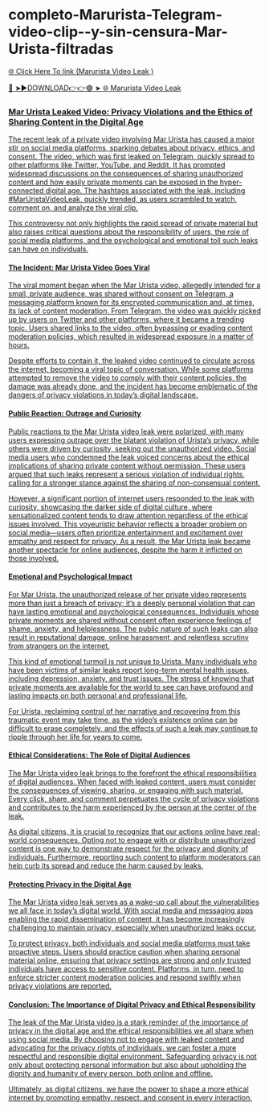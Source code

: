 # completo-Marurista-Telegram-video-clip--y-sin-censura-Mar-Urista-filtradas
<a href="https://zynxol.cfd/rgui8ytgrf"> 🌐 Click Here To link (Marurista Video Leak )

🔴 ➤►DOWNLOAD👉👉🟢 ➤  <a href="https://zynxol.cfd/rgui8ytgrf"> 🌐 Marurista Video Leak 

### Mar Urista Leaked Video: Privacy Violations and the Ethics of Sharing Content in the Digital Age

The recent leak of a private video involving Mar Urista has caused a major stir on social media platforms, sparking debates about privacy, ethics, and consent. The video, which was first leaked on Telegram, quickly spread to other platforms like Twitter, YouTube, and Reddit. It has prompted widespread discussions on the consequences of sharing unauthorized content and how easily private moments can be exposed in the hyper-connected digital age. The hashtags associated with the leak, including #MarUristaVideoLeak, quickly trended, as users scrambled to watch, comment on, and analyze the viral clip.

This controversy not only highlights the rapid spread of private material but also raises critical questions about the responsibility of users, the role of social media platforms, and the psychological and emotional toll such leaks can have on individuals.

#### The Incident: Mar Urista Video Goes Viral

The viral moment began when the Mar Urista video, allegedly intended for a small, private audience, was shared without consent on Telegram, a messaging platform known for its encrypted communication and, at times, its lack of content moderation. From Telegram, the video was quickly picked up by users on Twitter and other platforms, where it became a trending topic. Users shared links to the video, often bypassing or evading content moderation policies, which resulted in widespread exposure in a matter of hours.

Despite efforts to contain it, the leaked video continued to circulate across the internet, becoming a viral topic of conversation. While some platforms attempted to remove the video to comply with their content policies, the damage was already done, and the incident has become emblematic of the dangers of privacy violations in today’s digital landscape.

#### Public Reaction: Outrage and Curiosity

Public reactions to the Mar Urista video leak were polarized, with many users expressing outrage over the blatant violation of Urista’s privacy, while others were driven by curiosity, seeking out the unauthorized video. Social media users who condemned the leak voiced concerns about the ethical implications of sharing private content without permission. These users argued that such leaks represent a serious violation of individual rights, calling for a stronger stance against the sharing of non-consensual content.

However, a significant portion of internet users responded to the leak with curiosity, showcasing the darker side of digital culture, where sensationalized content tends to draw attention regardless of the ethical issues involved. This voyeuristic behavior reflects a broader problem on social media—users often prioritize entertainment and excitement over empathy and respect for privacy. As a result, the Mar Urista leak became another spectacle for online audiences, despite the harm it inflicted on those involved.

#### Emotional and Psychological Impact

For Mar Urista, the unauthorized release of her private video represents more than just a breach of privacy; it’s a deeply personal violation that can have lasting emotional and psychological consequences. Individuals whose private moments are shared without consent often experience feelings of shame, anxiety, and helplessness. The public nature of such leaks can also result in reputational damage, online harassment, and relentless scrutiny from strangers on the internet.

This kind of emotional turmoil is not unique to Urista. Many individuals who have been victims of similar leaks report long-term mental health issues, including depression, anxiety, and trust issues. The stress of knowing that private moments are available for the world to see can have profound and lasting impacts on both personal and professional life.

For Urista, reclaiming control of her narrative and recovering from this traumatic event may take time, as the video’s existence online can be difficult to erase completely, and the effects of such a leak may continue to ripple through her life for years to come.

#### Ethical Considerations: The Role of Digital Audiences

The Mar Urista video leak brings to the forefront the ethical responsibilities of digital audiences. When faced with leaked content, users must consider the consequences of viewing, sharing, or engaging with such material. Every click, share, and comment perpetuates the cycle of privacy violations and contributes to the harm experienced by the person at the center of the leak.

As digital citizens, it is crucial to recognize that our actions online have real-world consequences. Opting not to engage with or distribute unauthorized content is one way to demonstrate respect for the privacy and dignity of individuals. Furthermore, reporting such content to platform moderators can help curb its spread and reduce the harm caused by leaks.

#### Protecting Privacy in the Digital Age

The Mar Urista video leak serves as a wake-up call about the vulnerabilities we all face in today’s digital world. With social media and messaging apps enabling the rapid dissemination of content, it has become increasingly challenging to maintain privacy, especially when unauthorized leaks occur.

To protect privacy, both individuals and social media platforms must take proactive steps. Users should practice caution when sharing personal material online, ensuring that privacy settings are strong and only trusted individuals have access to sensitive content. Platforms, in turn, need to enforce stricter content moderation policies and respond swiftly when privacy violations are reported.

#### Conclusion: The Importance of Digital Privacy and Ethical Responsibility

The leak of the Mar Urista video is a stark reminder of the importance of privacy in the digital age and the ethical responsibilities we all share when using social media. By choosing not to engage with leaked content and advocating for the privacy rights of individuals, we can foster a more respectful and responsible digital environment. Safeguarding privacy is not only about protecting personal information but also about upholding the dignity and humanity of every person, both online and offline.

Ultimately, as digital citizens, we have the power to shape a more ethical internet by promoting empathy, respect, and consent in every interaction.

